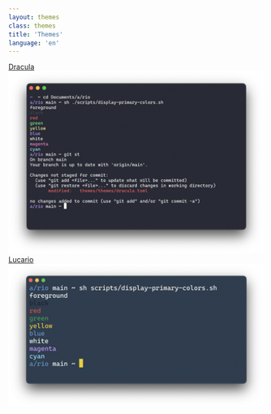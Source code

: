 ```yaml
---
layout: themes
class: themes
title: 'Themes'
language: 'en'
---
```


<!-- Hey there!
Kind reminder to add your theme screenshot image -->

<div class="theme theme_small">
    <a href="https://github.com/raphamorim/rio-dracula">
        <div class="theme-name">Dracula</div>
        <img src="screenshots/dracula.png" />
    </a>
</div>
<div class="theme theme_medium">
    <a href="https://github.com/raphamorim/lucario/#rio-terminal">
    <div class="theme-name">Lucario</div>
    <img src="screenshots/lucario.png" />
    </a>
</div>
<div class="theme theme_large"></div>
<div class="theme theme_medium"></div>
<div class="theme theme_small"></div>
<div class="theme theme_large"></div>
<div class="theme theme_medium"></div>
<div class="theme theme_small"></div>
<div class="theme theme_medium"></div>
<div class="theme theme_small"></div>
<div class="theme theme_medium"></div>
<div class="theme theme_large"></div>
<div class="theme theme_medium"></div>
<div class="theme theme_small"></div>
<div class="theme theme_medium"></div>
<div class="theme theme_large"></div>
